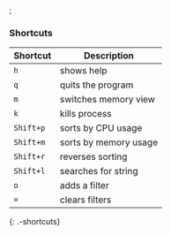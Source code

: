 ;

### Shortcuts

<table><thead><tr class="header"><th>Shortcut</th><th>Description</th></tr></thead><tbody><tr class="odd"><td><code>h</code></td><td>shows help</td></tr><tr class="even"><td><code>q</code></td><td>quits the program</td></tr><tr class="odd"><td><code>m</code></td><td>switches memory view</td></tr><tr class="even"><td><code>k</code></td><td>kills process</td></tr><tr class="odd"><td><code>Shift+p</code></td><td>sorts by CPU usage</td></tr><tr class="even"><td><code>Shift+m</code></td><td>sorts by memory usage</td></tr><tr class="odd"><td><code>Shift+r</code></td><td>reverses sorting</td></tr><tr class="even"><td><code>Shift+l</code></td><td>searches for string</td></tr><tr class="odd"><td><code>o</code></td><td>adds a filter</td></tr><tr class="even"><td><code>=</code></td><td>clears filters</td></tr></tbody></table>

{: .-shortcuts}
